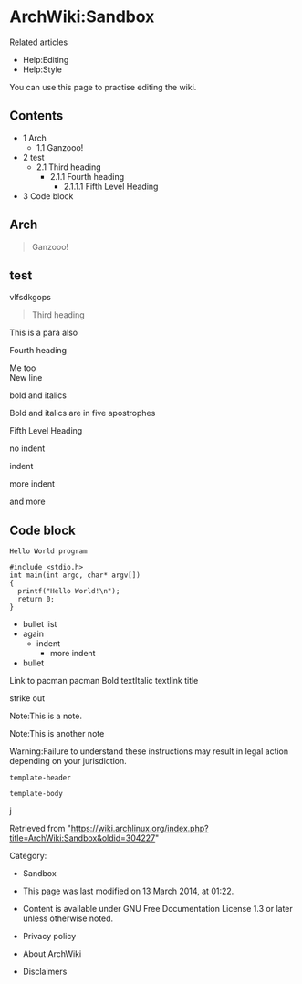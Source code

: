 ArchWiki:Sandbox
================

Related articles

-   Help:Editing
-   Help:Style

You can use this page to practise editing the wiki.

Contents
--------

-   1 Arch
    -   1.1 Ganzooo!
-   2 test
    -   2.1 Third heading
        -   2.1.1 Fourth heading
            -   2.1.1.1 Fifth Level Heading
-   3 Code block

Arch
----

> Ganzooo!

test
----

vlfsdkgops

> Third heading

This is a para also

Fourth heading

Me too  
New line

bold and italics

Bold and italics are in five apostrophes

Fifth Level Heading

no indent

indent

more indent

and more

Code block
----------

    Hello World program

    #include <stdio.h>
    int main(int argc, char* argv[])
    {
      printf("Hello World!\n");
      return 0;
    }

-   bullet list
-   again
    -   indent
        -   more indent
-   bullet

Link to pacman pacman Bold textItalic textlink title

strike out

Note:This is a note.

Note:This is another note

Warning:Failure to understand these instructions may result in legal
action depending on your jurisdiction.

    template-header

    template-body

j

Retrieved from
"https://wiki.archlinux.org/index.php?title=ArchWiki:Sandbox&oldid=304227"

Category:

-   Sandbox

-   This page was last modified on 13 March 2014, at 01:22.
-   Content is available under GNU Free Documentation License 1.3 or
    later unless otherwise noted.
-   Privacy policy
-   About ArchWiki
-   Disclaimers
